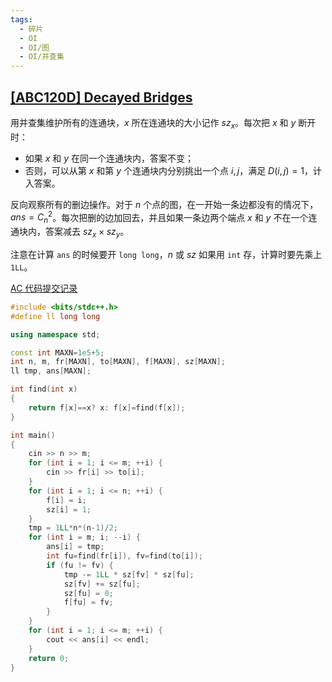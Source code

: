 ```yaml
---
tags:
  - 碎片
  - OI
  - OI/图
  - OI/并查集
---
```

## [\[ABC120D\] Decayed Bridges](https://www.luogu.com.cn/problem/AT_abc120_d)

用并查集维护所有的连通块，$x$ 所在连通块的大小记作 $sz_x$。每次把 $x$ 和 $y$ 断开时：

- 如果 $x$ 和 $y$ 在同一个连通块内，答案不变；
- 否则，可以从第 $x$ 和第 $y$ 个连通块内分别挑出一个点 $i,j$，满足 $D(i,j)=1$，计入答案。

反向观察所有的删边操作。对于 $n$ 个点的图，在一开始一条边都没有的情况下，$ans=C_n^2$。每次把删的边加回去，并且如果一条边两个端点 $x$ 和 $y$ 不在一个连通块内，答案减去 $sz_x\times sz_y$。

注意在计算 `ans` 的时候要开 `long long`，$n$ 或 $sz$ 如果用 `int` 存，计算时要先乘上 `1LL`。

[AC 代码提交记录](https://www.luogu.com.cn/record/128972896)

```cpp
#include <bits/stdc++.h>
#define ll long long

using namespace std;

const int MAXN=1e5+5;
int n, m, fr[MAXN], to[MAXN], f[MAXN], sz[MAXN];
ll tmp, ans[MAXN];

int find(int x)
{
	return f[x]==x? x: f[x]=find(f[x]);
}

int main()
{
	cin >> n >> m;
	for (int i = 1; i <= m; ++i) {
		cin >> fr[i] >> to[i];
	}
	for (int i = 1; i <= n; ++i) {
		f[i] = i;
		sz[i] = 1;
	}
	tmp = 1LL*n*(n-1)/2;
	for (int i = m; i; --i) {
		ans[i] = tmp;
		int fu=find(fr[i]), fv=find(to[i]);
		if (fu != fv) {
			tmp -= 1LL * sz[fv] * sz[fu];
			sz[fv] += sz[fu];
			sz[fu] = 0;
			f[fu] = fv;
		}
	}
	for (int i = 1; i <= m; ++i) {
		cout << ans[i] << endl;
	}
	return 0;
}
```
